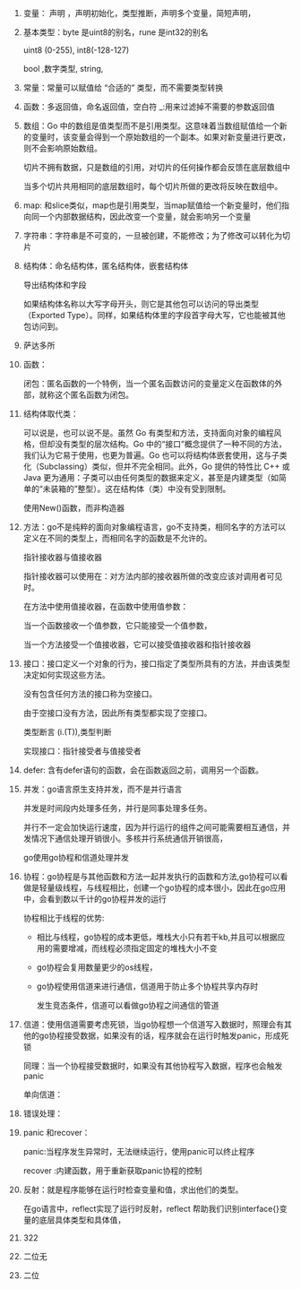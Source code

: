 1. 变量： 声明 ，声明初始化，类型推断，声明多个变量，简短声明，

2. 基本类型：byte 是uint8的别名，rune 是int32的别名

   uint8 (0-255), int8(-128-127)

   bool ,数字类型, string,

3. 常量：常量可以赋值给 “合适的” 类型，而不需要类型转换

4. 函数：多返回值，命名返回值，空白符 _:用来过滤掉不需要的参数返回值

5. 数组：Go 中的数组是值类型而不是引用类型。这意味着当数组赋值给一个新的变量时，该变量会得到一个原始数组的一个副本。如果对新变量进行更改，则不会影响原始数组。

   切片不拥有数据，只是数组的引用，对切片的任何操作都会反馈在底层数组中

   当多个切片共用相同的底层数组时，每个切片所做的更改将反映在数组中。

6. map: 和slice类似，map也是引用类型，当map赋值给一个新变量时，他们指向同一个内部数据结构，因此改变一个变量，就会影响另一个变量

7. 字符串：字符串是不可变的，一旦被创建，不能修改；为了修改可以转化为切片

8. 结构体：命名结构体，匿名结构体，嵌套结构体

   导出结构体和字段

   如果结构体名称以大写字母开头，则它是其他包可以访问的导出类型（Exported Type）。同样，如果结构体里的字段首字母大写，它也能被其他包访问到。

9. 萨达多所

10. 函数：

    闭包：匿名函数的一个特例，当一个匿名函数访问的变量定义在函数体的外部，就称这个匿名函数为闭包。

11. 结构体取代类：

    可以说是，也可以说不是。虽然 Go 有类型和方法，支持面向对象的编程风格，但却没有类型的层次结构。Go 中的“接口”概念提供了一种不同的方法，我们认为它易于使用，也更为普遍。Go 也可以将结构体嵌套使用，这与子类化（Subclassing）类似，但并不完全相同。此外，Go 提供的特性比 C++ 或 Java 更为通用：子类可以由任何类型的数据来定义，甚至是内建类型（如简单的“未装箱的”整型）。这在结构体（类）中没有受到限制。

    使用New()函数，而非构造器

12. 方法：go不是纯粹的面向对象编程语言，go不支持类，相同名字的方法可以定义在不同的类型上，而相同名字的函数是不允许的。

    指针接收器与值接收器

    指针接收器可以使用在：对方法内部的接收器所做的改变应该对调用者可见时。

    在方法中使用值接收器，在函数中使用值参数：

    当一个函数接收一个值参数，它只能接受一个值参数，

    当一个方法接受一个值接收器，它可以接受值接收器和指针接收器

13. 接口：接口定义一个对象的行为，接口指定了类型所具有的方法，并由该类型决定如何实现这些方法。

    没有包含任何方法的接口称为空接口。

    由于空接口没有方法，因此所有类型都实现了空接口。

    类型断言 (i.(T)),类型判断

    实现接口：指针接受者与值接受者

14. defer: 含有defer语句的函数，会在函数返回之前，调用另一个函数。

15. 并发：go语言原生支持并发，而不是并行语言

    并发是时间段内处理多任务，并行是同事处理多任务。

    并行不一定会加快运行速度，因为并行运行的组件之间可能需要相互通信，并发情况下通信处理开销很小。多核并行系统通信开销很高，

    go使用go协程和信道处理并发

16. 协程：go协程是与其他函数和方法一起并发执行的函数和方法,go协程可以看做是轻量级线程，与线程相比，创建一个go协程的成本很小，因此在go应用中，会看到数以千计的go协程并发的运行

    协程相比于线程的优势:

    - 相比与线程，go协程的成本更低，堆栈大小只有若干kb,并且可以根据应用的需要增减，而线程必须指定固定的堆栈大小不变

    - go协程会复用数量更少的os线程，

    - go协程使用信道来进行通信，信道用于防止多个协程共享内存时

      发生竞态条件，信道可以看做go协程之间通信的管道

17. 信道：使用信道需要考虑死锁，当go协程想一个信道写入数据时，照理会有其他的go协程接受数据，如果没有的话，程序就会在运行时触发panic，形成死锁

    同理：当一个协程接受数据时，如果没有其他协程写入数据，程序也会触发panic

    单向信道：

18. 错误处理：

19. panic 和recover：

    panic:当程序发生异常时，无法继续运行，使用panic可以终止程序

    recover :内建函数，用于重新获取panic协程的控制

20. 反射：就是程序能够在运行时检查变量和值，求出他们的类型。

    在go语言中，reflect实现了运行时反射，reflect 帮助我们识别interface{}变量的底层具体类型和具体值，

21. 322

22. 二位无

23. 二位

